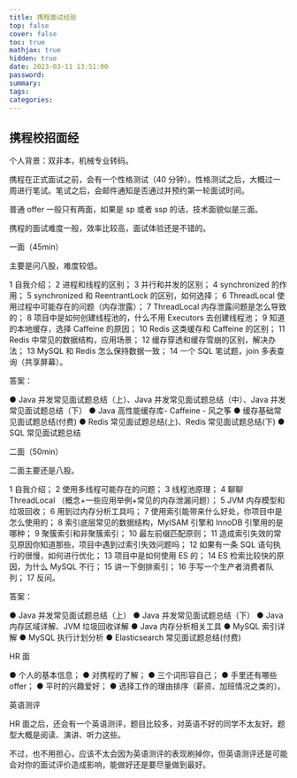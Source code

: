```yaml
---
title: 携程面试经验
top: false
cover: false
toc: true
mathjax: true
hidden: true
date: 2023-03-11 13:51:00
password:
summary:
tags:
categories:
---
```


## 携程校招面经

个人背景：双非本，机械专业转码。

携程在正式面试之前，会有一个性格测试（40 分钟）。性格测试之后，大概过一周进行笔试。笔试之后，会邮件通知是否通过并预约第一轮面试时间。

普通 offer 一般只有两面，如果是 sp 或者 ssp 的话，技术面貌似是三面。

携程的面试难度一般，效率比较高，面试体验还是不错的。

一面（45min）

主要是问八股，难度较低。

1
自我介绍；
2
进程和线程的区别；
3
并行和并发的区别；
4
synchronized 的作用；
5
synchronized 和 ReentrantLock 的区别，如何选择；
6
ThreadLocal 使用过程中可能存在的问题（内存泄露）；
7
ThreadLocal 内存泄露问题是怎么导致的；
8
项目中是如何创建线程池的，什么不用 Executors 去创建线程池；
9
知道的本地缓存，选择 Caffeine 的原因；
10
Redis 这类缓存和 Caffeine 的区别；
11
Redis 中常见的数据结构，应用场景；
12
缓存穿透和缓存雪崩的区别，解决办法；
13
MySQL 和 Redis 怎么保持数据一致；
14
一个 SQL 笔试题，join 多表查询（共享屏幕）。

答案：

●
Java 并发常见面试题总结（上）、Java 并发常见面试题总结（中）、Java 并发常见面试题总结（下）
●
Java 高性能缓存库- Caffeine - 风之筝
●
缓存基础常见面试题总结(付费)
●
Redis 常见面试题总结(上)、Redis 常见面试题总结(下)
●
SQL 常见面试题总结

二面（50min）

二面主要还是八股。

1
自我介绍；
2
使用多线程可能存在的问题；
3
线程池原理；
4
聊聊 ThreadLocal （概念+一些应用举例+常见的内存泄漏问题）；
5
JVM 内存模型和垃圾回收；
6
用到过内存分析工具吗；
7
使用索引能带来什么好处，你项目中是怎么使用的；
8
索引底层常见的数据结构，MyISAM 引擎和 InnoDB 引擎用的是哪种；
9
聚簇索引和非聚簇索引；
10
最左前缀匹配原则；
11
造成索引失效的常见原因你知道那些，项目中遇到过索引失效问题吗；
12
如果有一条 SQL 语句执行的很慢，如何进行优化；
13
项目中是如何使用 ES 的；
14
ES 检索比较快的原因，为什么 MySQL 不行；
15
讲一下倒排索引；
16
手写一个生产者消费者队列；
17
反问。

答案：

●
Java 并发常见面试题总结（上）
●
Java 并发常见面试题总结（下）
●
Java 内存区域详解、JVM 垃圾回收详解
●
Java 内存分析相关工具
●
MySQL 索引详解
●
MySQL 执行计划分析
●
Elasticsearch 常见面试题总结(付费)

HR 面

●
个人的基本信息；
●
对携程的了解；
●
三个词形容自己；
●
手里还有哪些 offer；
●
平时的兴趣爱好；
●
选择工作的理由排序（薪资、加班情况之类的）。

英语测评

HR 面之后，还会有一个英语测评，题目比较多，对英语不好的同学不太友好。题型大概是阅读、演讲、听力这些。

不过，也不用担心，应该不太会因为英语测评的表现刷掉你，但英语测评还是可能会对你的面试评价造成影响，能做好还是要尽量做到最好。
